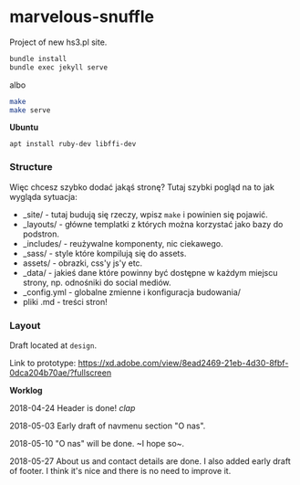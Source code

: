 # marvelous-snuffle
Project of new hs3.pl site.


```bash
bundle install
bundle exec jekyll serve
```
albo

```bash
make
make serve
```

**Ubuntu**

```
apt install ruby-dev libffi-dev
```

### Structure

Więc chcesz szybko dodać jakąś stronę?
Tutaj szybki pogląd na to jak wygląda sytuacja:

* _site/ - tutaj budują się rzeczy, wpisz `make` i powinien się pojawić.
* _layouts/ - główne templatki z których można korzystać jako bazy do podstron.
* _includes/ - reużywalne komponenty, nic ciekawego.
* _sass/ - style które kompilują się do assets.
* assets/ - obrazki, css'y js'y etc.
* _data/ - jakieś dane które powinny być dostępne w każdym miejscu strony, np. odnośniki do social mediów.
* _config.yml - globalne zmienne i konfiguracja budowania/
* pliki .md - treści stron!


### Layout
Draft located at `design`.

Link to prototype: https://xd.adobe.com/view/8ead2469-21eb-4d30-8fbf-0dca204b70ae/?fullscreen

**Worklog**

2018-04-24 Header is done! *clap*

2018-05-03 Early draft of navmenu section "O nas".

2018-05-10 "O nas" will be done. ~I hope so~.

2018-05-27 About us and contact details are done. I also added early draft of footer. I think it's nice and there is no need to improve it.


